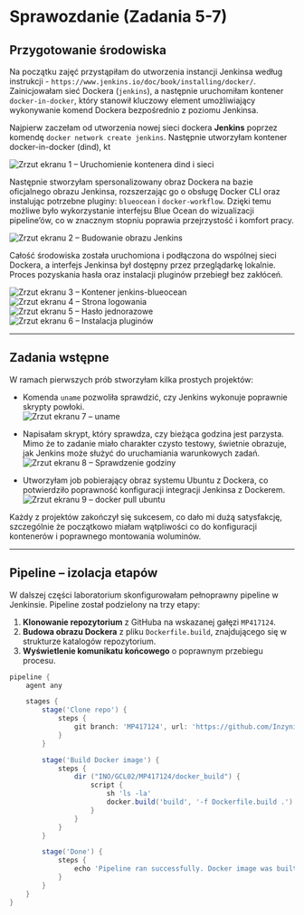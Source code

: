 # Sprawozdanie (Zadania 5-7)


## Przygotowanie środowiska

Na początku zajęć przystąpiłam do utworzenia instancji Jenkinsa według instrukcji - `https://www.jenkins.io/doc/book/installing/docker/`. Zainicjowałam sieć Dockera (`jenkins`), a następnie uruchomiłam kontener `docker-in-docker`, który stanowił kluczowy element umożliwiający wykonywanie komend Dockera bezpośrednio z poziomu Jenkinsa. 

Najpierw zaczełam od utworzenia nowej sieci dockera **Jenkins** poprzez komendę `docker network create jenkins`.
Następnie utworzyłam kontener docker-in-docker (dind), kt

![Zrzut ekranu 1 – Uruchomienie kontenera dind i sieci]()

Następnie stworzyłam spersonalizowany obraz Dockera na bazie oficjalnego obrazu Jenkinsa, rozszerzając go o obsługę Docker CLI oraz instalując potrzebne pluginy: `blueocean` i `docker-workflow`. Dzięki temu możliwe było wykorzystanie interfejsu Blue Ocean do wizualizacji pipeline’ów, co w znacznym stopniu poprawia przejrzystość i komfort pracy.

![Zrzut ekranu 2 – Budowanie obrazu Jenkins]()

Całość środowiska została uruchomiona i podłączona do wspólnej sieci Dockera, a interfejs Jenkinsa był dostępny przez przeglądarkę lokalnie. Proces pozyskania hasła oraz instalacji pluginów przebiegł bez zakłóceń.

![Zrzut ekranu 3 – Kontener jenkins-blueocean]()  
![Zrzut ekranu 4 – Strona logowania]()  
![Zrzut ekranu 5 – Hasło jednorazowe]()  
![Zrzut ekranu 6 – Instalacja pluginów]()

---

## Zadania wstępne

W ramach pierwszych prób stworzyłam kilka prostych projektów:

- Komenda `uname` pozwoliła sprawdzić, czy Jenkins wykonuje poprawnie skrypty powłoki.  
  ![Zrzut ekranu 7 – uname]()

- Napisałam skrypt, który sprawdza, czy bieżąca godzina jest parzysta. Mimo że to zadanie miało charakter czysto testowy, świetnie obrazuje, jak Jenkins może służyć do uruchamiania warunkowych zadań.  
  ![Zrzut ekranu 8 – Sprawdzenie godziny]()

- Utworzyłam job pobierający obraz systemu Ubuntu z Dockera, co potwierdziło poprawność konfiguracji integracji Jenkinsa z Dockerem.  
  ![Zrzut ekranu 9 – docker pull ubuntu]()

Każdy z projektów zakończył się sukcesem, co dało mi dużą satysfakcję, szczególnie że początkowo miałam wątpliwości co do konfiguracji kontenerów i poprawnego montowania woluminów.

---

## Pipeline – izolacja etapów

W dalszej części laboratorium skonfigurowałam pełnoprawny pipeline w Jenkinsie. Pipeline został podzielony na trzy etapy:

1. **Klonowanie repozytorium** z GitHuba na wskazanej gałęzi `MP417124`.
2. **Budowa obrazu Dockera** z pliku `Dockerfile.build`, znajdującego się w strukturze katalogów repozytorium.
3. **Wyświetlenie komunikatu końcowego** o poprawnym przebiegu procesu.

```groovy
pipeline {
    agent any

    stages {
        stage('Clone repo') {
            steps {
                git branch: 'MP417124', url: 'https://github.com/InzynieriaOprogramowaniaAGH/MDO2025_INO.git'
            }
        }

        stage('Build Docker image') {
            steps {
                dir ("INO/GCL02/MP417124/docker_build") {
                    script {
                        sh 'ls -la'
                        docker.build('build', '-f Dockerfile.build .')
                    }
                }
            }
        }

        stage('Done') {
            steps {
                echo 'Pipeline ran successfully. Docker image was built.'
            }
        }
    }
}


